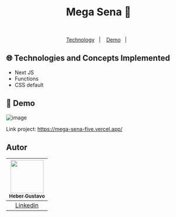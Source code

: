 <h1 align="center">Mega Sena 🥇</h1>
<p align="center">
  
</p>

</br>
<p align="center">
  <a href="#globe_with_meridians-Technologies-and-Concepts-Implemented">Technology</a>&nbsp;&nbsp;&nbsp;|&nbsp;&nbsp;&nbsp;
   <a href="#round_pushpin-demo">Demo</a>&nbsp;&nbsp;&nbsp;|&nbsp;&nbsp;&nbsp;
</p>

## :globe_with_meridians: Technologies and Concepts Implemented

- Next JS
- Functions
- CSS default

## :round_pushpin: Demo
![image](https://github.com/user-attachments/assets/1928e61c-3575-4433-9ec1-7b0566ad3636)

Link project: https://mega-sena-five.vercel.app/


## Autor

| [<img src="https://avatars.githubusercontent.com/u/44476616?v=4" style="max-width: 100%;width: 90px;"><br><sub>Heber Gustavo</sub>](https://github.com/heberGustavo) |
| :---: |
|[Linkedin](https://www.linkedin.com/in/heber-gustavo/)|

